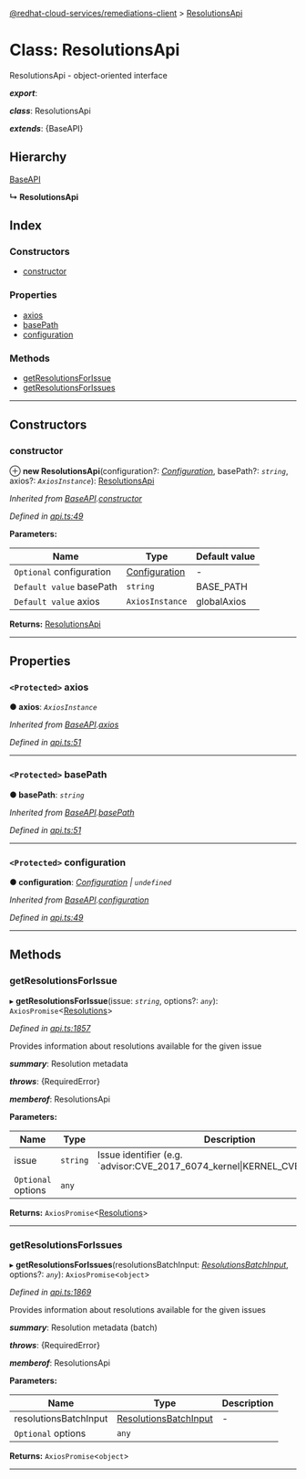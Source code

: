[@redhat-cloud-services/remediations-client](../README.md) > [ResolutionsApi](../classes/resolutionsapi.md)

# Class: ResolutionsApi

ResolutionsApi - object-oriented interface

*__export__*: 

*__class__*: ResolutionsApi

*__extends__*: {BaseAPI}

## Hierarchy

 [BaseAPI](baseapi.md)

**↳ ResolutionsApi**

## Index

### Constructors

* [constructor](resolutionsapi.md#constructor)

### Properties

* [axios](resolutionsapi.md#axios)
* [basePath](resolutionsapi.md#basepath)
* [configuration](resolutionsapi.md#configuration)

### Methods

* [getResolutionsForIssue](resolutionsapi.md#getresolutionsforissue)
* [getResolutionsForIssues](resolutionsapi.md#getresolutionsforissues)

---

## Constructors

<a id="constructor"></a>

###  constructor

⊕ **new ResolutionsApi**(configuration?: *[Configuration](configuration.md)*, basePath?: *`string`*, axios?: *`AxiosInstance`*): [ResolutionsApi](resolutionsapi.md)

*Inherited from [BaseAPI](baseapi.md).[constructor](baseapi.md#constructor)*

*Defined in [api.ts:49](https://github.com/RedHatInsights/javascript-clients/blob/master/packages/remediations/api.ts#L49)*

**Parameters:**

| Name | Type | Default value |
| ------ | ------ | ------ |
| `Optional` configuration | [Configuration](configuration.md) | - |
| `Default value` basePath | `string` |  BASE_PATH |
| `Default value` axios | `AxiosInstance` |  globalAxios |

**Returns:** [ResolutionsApi](resolutionsapi.md)

___

## Properties

<a id="axios"></a>

### `<Protected>` axios

**● axios**: *`AxiosInstance`*

*Inherited from [BaseAPI](baseapi.md).[axios](baseapi.md#axios)*

*Defined in [api.ts:51](https://github.com/RedHatInsights/javascript-clients/blob/master/packages/remediations/api.ts#L51)*

___
<a id="basepath"></a>

### `<Protected>` basePath

**● basePath**: *`string`*

*Inherited from [BaseAPI](baseapi.md).[basePath](baseapi.md#basepath)*

*Defined in [api.ts:51](https://github.com/RedHatInsights/javascript-clients/blob/master/packages/remediations/api.ts#L51)*

___
<a id="configuration"></a>

### `<Protected>` configuration

**● configuration**: *[Configuration](configuration.md) \| `undefined`*

*Inherited from [BaseAPI](baseapi.md).[configuration](baseapi.md#configuration)*

*Defined in [api.ts:49](https://github.com/RedHatInsights/javascript-clients/blob/master/packages/remediations/api.ts#L49)*

___

## Methods

<a id="getresolutionsforissue"></a>

###  getResolutionsForIssue

▸ **getResolutionsForIssue**(issue: *`string`*, options?: *`any`*): `AxiosPromise`<[Resolutions](../interfaces/resolutions.md)>

*Defined in [api.ts:1857](https://github.com/RedHatInsights/javascript-clients/blob/master/packages/remediations/api.ts#L1857)*

Provides information about resolutions available for the given issue

*__summary__*: Resolution metadata

*__throws__*: {RequiredError}

*__memberof__*: ResolutionsApi

**Parameters:**

| Name | Type | Description |
| ------ | ------ | ------ |
| issue | `string` |  Issue identifier (e.g. &#x60;advisor:CVE\_2017\_6074\_kernel\|KERNEL\_CVE\_2017\_6074&#x60;) |
| `Optional` options | `any` |

**Returns:** `AxiosPromise`<[Resolutions](../interfaces/resolutions.md)>

___
<a id="getresolutionsforissues"></a>

###  getResolutionsForIssues

▸ **getResolutionsForIssues**(resolutionsBatchInput: *[ResolutionsBatchInput](../interfaces/resolutionsbatchinput.md)*, options?: *`any`*): `AxiosPromise`<`object`>

*Defined in [api.ts:1869](https://github.com/RedHatInsights/javascript-clients/blob/master/packages/remediations/api.ts#L1869)*

Provides information about resolutions available for the given issues

*__summary__*: Resolution metadata (batch)

*__throws__*: {RequiredError}

*__memberof__*: ResolutionsApi

**Parameters:**

| Name | Type | Description |
| ------ | ------ | ------ |
| resolutionsBatchInput | [ResolutionsBatchInput](../interfaces/resolutionsbatchinput.md) |  \- |
| `Optional` options | `any` |

**Returns:** `AxiosPromise`<`object`>

___

